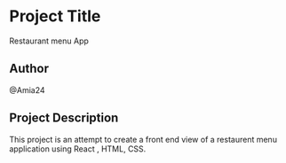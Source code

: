 # Project Title
 Restaurant menu App

## Author
 @Amia24
 
## Project Description
  This project is an attempt to create a front end view of a restaurent menu application using React , HTML, CSS.
